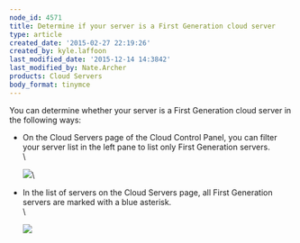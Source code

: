 ```yaml
---
node_id: 4571
title: Determine if your server is a First Generation cloud server
type: article
created_date: '2015-02-27 22:19:26'
created_by: kyle.laffoon
last_modified_date: '2015-12-14 14:3842'
last_modified_by: Nate.Archer
products: Cloud Servers
body_format: tinymce
---
```


You can determine whether your server is a First Generation cloud server
in the following ways:

-   On the Cloud Servers page of the Cloud Control Panel, you can filter
    your server list in the left pane to list only First Generation
    servers.\
     \

    ![](/knowledge_center/sites/default/files/field/image/ServersListTypes_0.png)\
      
-   In the list of servers on the Cloud Servers page, all First
    Generation servers are marked with a blue asterisk.\
     \

    ![](/knowledge_center/sites/default/files/field/image/1stvs2ndgenserversa.png)


